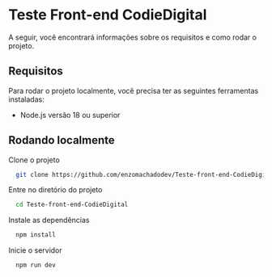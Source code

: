 
# Teste Front-end CodieDigital

A seguir, você encontrará informações sobre os requisitos e como rodar o projeto.

## Requisitos

Para rodar o projeto localmente, você precisa ter as seguintes ferramentas instaladas:

- Node.js versão 18 ou superior

## Rodando localmente

Clone o projeto

```bash
  git clone https://github.com/enzomachadodev/Teste-front-end-CodieDigital.git
```

Entre no diretório do projeto

```bash
  cd Teste-front-end-CodieDigital
```

Instale as dependências

```bash
  npm install
```

Inicie o servidor

```bash
  npm run dev
```

